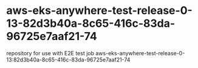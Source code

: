 # aws-eks-anywhere-test-release-0-13-82d3b40a-8c65-416c-83da-96725e7aaf21-74
repository for use with E2E test job aws-eks-anywhere-test-release-0-13:82d3b40a-8c65-416c-83da-96725e7aaf21-74
